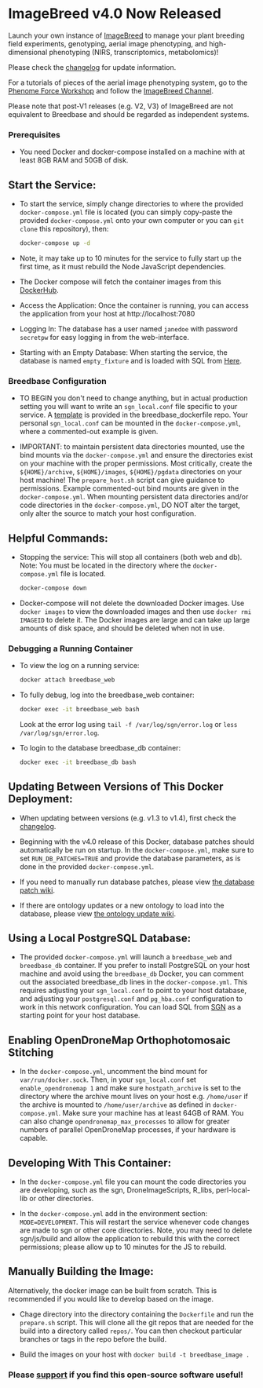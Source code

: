 # ImageBreed v4.0 Now Released

Launch your own instance of [ImageBreed](https://imagebreed.org) to manage your plant breeding field experiments, genotyping, aerial image phenotyping, and high-dimensional phenotyping (NIRS, transcriptomics, metabolomics)!

Please check the [changelog](https://github.com/nickmorales/breedbase_dockerfile/wiki/Changelog) for update information.

For a tutorials of pieces of the aerial image phenotyping system, go to the [Phenome Force Workshop](https://www.youtube.com/watch?v=yLLaF7sS2Qs) and follow the [ImageBreed Channel](https://www.youtube.com/channel/UC1FYqz6kz9pE72sSHhG7ocQ).

Please note that post-V1 releases (e.g. V2, V3) of ImageBreed are not equivalent to Breedbase and should be regarded as independent systems.

### Prerequisites

- You need Docker and docker-compose installed on a machine with at least 8GB RAM and 50GB of disk.

## Start the Service:

- To start the service, simply change directories to where the provided `docker-compose.yml` file is located (you can simply copy-paste the provided `docker-compose.yml` onto your own computer or you can `git clone` this repository), then:

    ```bash
    docker-compose up -d
    ```

- Note, it may take up to 10 minutes for the service to fully start up the first time, as it must rebuild the Node JavaScript dependencies.

- The Docker compose will fetch the container images from this [DockerHub](https://hub.docker.com/repository/docker/imagebreed/imagebreed).

- Access the Application: Once the container is running, you can access the application from your host at http://localhost:7080

- Logging In: The database has a user named `janedoe` with password `secretpw` for easy logging in from the web-interface.

- Starting with an Empty Database: When starting the service, the database is named `empty_fixture` and is loaded with SQL from [Here](https://github.com/nickmorales/sgn/blob/master/t/data/fixture/empty_fixture.sql).

### Breedbase Configuration

- TO BEGIN you don't need to change anything, but in actual production setting you will want to write an `sgn_local.conf` file specific to your service. A [template](./development/sgn_local_docker.conf) is provided in the breedbase_dockerfile repo. Your personal `sgn_local.conf` can be mounted in the `docker-compose.yml`, where a commented-out example is given.

- IMPORTANT: to maintain persistent data directories mounted, use the bind mounts via the `docker-compose.yml` and ensure the directories exist on your machine with the proper permissions. Most critically, create the `${HOME}/archive`, `${HOME}/images`, `${HOME}/pgdata` directories on your host machine! The `prepare_host.sh` script can give guidance to permissions. Example commented-out bind mounts are given in the `docker-compose.yml`. When mounting persistent data directories and/or code directories in the `docker-compose.yml`, DO NOT alter the target, only alter the source to match your host configuration.

## Helpful Commands:

- Stopping the service: This will stop all containers (both web and db). Note: You must be located in the directory where the `docker-compose.yml` file is located.

    ```bash
    docker-compose down
    ```

- Docker-compose will not delete the downloaded Docker images. Use `docker images` to view the downloaded images and then use `docker rmi IMAGEID` to delete it. The Docker images are large and can take up large amounts of disk space, and should be deleted when not in use.

### Debugging a Running Container

- To view the log on a running service:

    ```bash
    docker attach breedbase_web
    ```

- To fully debug, log into the breedbase_web container:

    ```bash
    docker exec -it breedbase_web bash
    ```

    Look at the error log using `tail -f /var/log/sgn/error.log` or `less /var/log/sgn/error.log`.

- To login to the database breedbase_db container:

    ```bash
    docker exec -it breedbase_db bash
    ```

## Updating Between Versions of This Docker Deployment:

- When updating between versions (e.g. v1.3 to v1.4), first check the [changelog](https://github.com/nickmorales/breedbase_dockerfile/wiki/Changelog).

- Beginning with the v4.0 release of this Docker, database patches should automatically be run on startup. In the `docker-compose.yml`, make sure to set `RUN_DB_PATCHES=TRUE` and provide the database parameters, as is done in the provided `docker-compose.yml`.

- If you need to manually run database patches, please view [the database patch wiki](https://github.com/nickmorales/breedbase_dockerfile/wiki/Database-Patches).

- If there are ontology updates or a new ontology to load into the database, please view [the ontology update wiki](https://github.com/nickmorales/breedbase_dockerfile/wiki/Ontology-Updates).

## Using a Local PostgreSQL Database:

- The provided `docker-compose.yml` will launch a `breedbase_web` and `breedbase_db` container. If you prefer to install PostgreSQL on your host machine and avoid using the `breedbase_db` Docker, you can comment out the associated breedbase_db lines in the `docker-compose.yml`. This requires adjusting your `sgn_local.conf` to point to your host database, and adjusting your `postgresql.conf` and `pg_hba.conf` configuration to work in this network configuration. You can load SQL from [SGN](https://github.com/nickmorales/sgn/blob/master/t/data/fixture/empty_fixture.sql) as a starting point for your host database.

## Enabling OpenDroneMap Orthophotomosaic Stitching

- In the `docker-compose.yml`, uncomment the bind mount for `var/run/docker.sock`. Then, in your `sgn_local.conf` set `enable_opendronemap 1` and make sure `hostpath_archive` is set to the directory where the archive mount lives on your host e.g. `/home/user` if the archive is mounted to `/home/user/archive` as defined in `docker-compose.yml`. Make sure your machine has at least 64GB of RAM. You can also change `opendronemap_max_processes` to allow for greater numbers of parallel OpenDroneMap processes, if your hardware is capable.

## Developing With This Container:

- In the `docker-compose.yml` file you can mount the code directories you are developing, such as the sgn, DroneImageScripts, R_libs, perl-local-lib or other directories.

- In the `docker-compose.yml` add in the environment section: `MODE=DEVELOPMENT`. This will restart the service whenever code changes are made to sgn or other core directories. Note, you may need to delete sgn/js/build and allow the application to rebuild this with the correct permissions; please allow up to 10 minutes for the JS to rebuild.

## Manually Building the Image:

Alternatively, the docker image can be built from scratch. This is recommended if you would like to develop based on the image.

- Chage directory into the directory containing the `Dockerfile` and run the `prepare.sh` script. This will clone all the git repos that are needed for the build into a directory called `repos/`. You can then checkout particular branches or tags in the repo before the build.

- Build the images on your host with `docker build -t breedbase_image .`

### Please [support](https://patreon.com/nmorales) if you find this open-source software useful!
